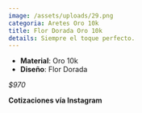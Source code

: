 ```yaml
---
image: /assets/uploads/29.png
categoria: Aretes Oro 10k
title: Flor Dorada Oro 10k
details: Siempre el toque perfecto.
---
```

* **Material**: Oro 10k
* **D﻿iseño**: Flor Dorada

*$﻿970*

**Cotizaciones vía Instagram**